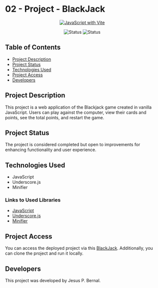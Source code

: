 # 02 - Project - BlackJack

<p align="center">
  <a href="">
    <img src="https://techvccloud.mediacdn.vn/2018/11/23/js-15429579443112042672363-crop-1542957949936317424252.png" alt="JavaScript with Vite">
  </a>
</p>

<p align="center">
  <img src="https://img.shields.io/badge/Status-Completed-brightgreen" alt="Status">
  <img src="https://img.shields.io/badge/Status-Subject%20to%20Improvements-yellow" alt="Status">
</p>

## Table of Contents

- [Project Description](#project-description)
- [Project Status](#project-status)
- [Technologies Used](#technologies-used)
- [Project Access](#project-access)
- [Developers](#developers)

## Project Description

This project is a web application of the Blackjack game created in vanilla JavaScript. Users can play against the computer, view their cards and points, see the total points, and restart the game.

## Project Status

The project is considered completed but open to improvements for enhancing functionality and user experience.

## Technologies Used

- JavaScript
- Underscore.js
- Minifier

### Links to Used Libraries

- [JavaScript](https://developer.mozilla.org/en-US/docs/Web/JavaScript)
- [Underscore.js](https://underscorejs.org/)
- [Minifier](https://www.minifier.org/)

## Project Access

You can access the deployed project via this [BlackJack](https://weather-app-jbx.netlify.app). Additionally, you can clone the project and run it locally.

## Developers

This project was developed by Jesus P. Bernal.
